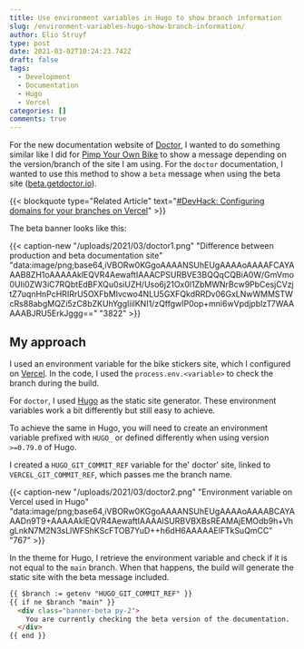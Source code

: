 ```yaml
---
title: Use environment variables in Hugo to show branch information
slug: /environment-variables-hugo-show-branch-information/
author: Elio Struyf
type: post
date: 2021-03-02T10:24:23.742Z
draft: false
tags:
  - Development
  - Documentation
  - Hugo
  - Vercel
categories: []
comments: true
---
```


For the new documentation website of [Doctor](https://getdoctor.io), I wanted to do something similar like I did for [Pimp Your Own Bike](https://pimpyourownbike.com/) to show a message depending on the version/branch of the site I am using. For the `doctor` documentation, I wanted to use this method to show a `beta` message when using the beta site ([beta.getdoctor.io](https://beta.getdoctor.io/)).

{{< blockquote type="Related Article" text="[#DevHack: Configuring domains for your branches on Vercel](https://www.eliostruyf.com/devhack-configuring-domains-branches-vercel/)" >}}

The beta banner looks like this:

{{< caption-new "/uploads/2021/03/doctor1.png" "Difference between production and beta documentation site"  "data:image/png;base64,iVBORw0KGgoAAAANSUhEUgAAAAoAAAAFCAYAAAB8ZH1oAAAAAklEQVR4AewaftIAAACPSURBVE3BQQqCQBiA0W/GmVmo0UIi0ZW3iC7RQbtEdBFXQu0siUZH/Uso6j21Ox0l1ZbMWNrBcw9PbCesjCVzjtZ7uqnHnPcHRIRrU5OXFbMIvcwo4NLU5GXFQkdRRDv06GxLNwWMMSTWcRs88abgMQZi5zC8bZKUhYggIiilKNI1/zQffgwIP0op+mni6wVpdjpblzT7WAAAAABJRU5ErkJggg==" "3822" >}}

## My approach

I used an environment variable for the bike stickers site, which I configured on [Vercel](https://vercel.com). In the code, I used the `process.env.<variable>` to check the branch during the build.

For `doctor`, I used [Hugo](https://gohugo.io/) as the static site generator. These environment variables work a bit differently but still easy to achieve.

To achieve the same in Hugo, you will need to create an environment variable prefixed with `HUGO_` or defined differently when using version `>=0.79.0` of Hugo.

I created a `HUGO_GIT_COMMIT_REF` variable for the' doctor' site, linked to `VERCEL_GIT_COMMIT_REF`, which passes me the branch name.

{{< caption-new "/uploads/2021/03/doctor2.png" "Environment variable on Vercel used in Hugo"  "data:image/png;base64,iVBORw0KGgoAAAANSUhEUgAAAAoAAAABCAYAAADn9T9+AAAAAklEQVR4AewaftIAAAAlSURBVBXBsREAMAjEMOdb9h+VhgLnkN7M2N3sLlWFShKScFTOB7YuD++h6dH6AAAAAElFTkSuQmCC" "767" >}}

In the theme for Hugo, I retrieve the environment variable and check if it is not equal to the `main` branch. When that happens, the build will generate the static site with the beta message included.

```html
{{ $branch := getenv "HUGO_GIT_COMMIT_REF" }}
{{ if ne $branch "main" }}
  <div class="banner-beta py-2">
    You are currently checking the beta version of the documentation.
  </div>
{{ end }}
```